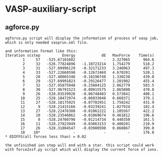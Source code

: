 # VASP-auxiliary-script

## agforce.py

	agforce.py script will display the information of process of vasp job, which is only needed vasprun.xml file.

	and information format like this:
	Iteration scstep          Energy            dE   MaxForce    Time(s)
	        1     57   -525.67101682             -   2.327065      964.6
	        2     32   -526.77824896   -1.10723214   1.754279      518.2
	        3     31   -527.09996129   -0.32171233   3.240963      497.3
	        4     33   -527.22668598   -0.12672469   4.670201      520.1
	        5     28   -527.40865346   -0.18196748   1.330238      439.0
	        6     29   -527.69991823   -0.29126477   1.201902      455.4
	        7     32   -527.95875948   -0.25884125   2.062779      503.5
	        8     30   -527.96791523   -0.00915575   2.865800      470.8
	        9     26   -528.03539926   -0.06748403   0.573841      408.1
	       10     25   -528.10472974   -0.06933048   0.668371      379.1
	       11     27   -528.18175925   -0.07702951   1.750242      431.9
	       12      9   -528.21415166   -0.03239241   1.027924      182.4
	       13     27   -528.22476388   -0.01061222   1.105567      422.2
	       14     10   -528.23546062   -0.01069674   0.461812      196.6
	       15      8   -528.24760796   -0.01214734   0.440350      161.5
	       16     11   -528.27823949   -0.03063153   0.400201      210.9
	       17     26   -528.31804547   -0.03980598   0.860867      399.0
	       18    10*               -             -          -      176.8
	* EDIFFG(all forces less than) = 0.02

	the unfinished ion step will end with a star. this script could work with force2xsf.py script which will display the current force of ions.
